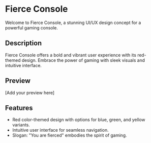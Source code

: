 # Fierce Console

Welcome to Fierce Console, a stunning UI/UX design concept for a powerful gaming console.

## Description

Fierce Console offers a bold and vibrant user experience with its red-themed design. Embrace the power of gaming with sleek visuals and intuitive interface.

## Preview

[Add your preview here]

## Features

- Red color-themed design with options for blue, green, and yellow variants.
- Intuitive user interface for seamless navigation.
- Slogan: "You are fierced" embodies the spirit of gaming.
